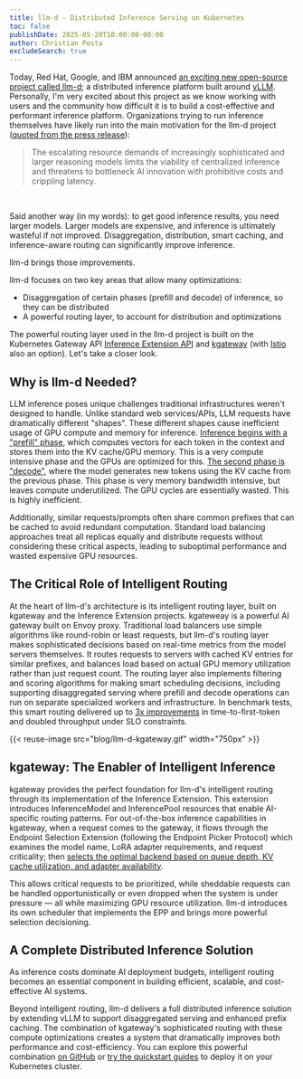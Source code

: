 ```yaml
---
title: llm-d - Distributed Inference Serving on Kubernetes
toc: false
publishDate: 2025-05-20T10:00:00-00:00
author: Christian Posta
excludeSearch: true
---
```


Today, Red Hat, Google, and IBM announced [an exciting new open-source project called llm-d](https://llm-d.ai/blog/llm-d-announce); a distributed inference platform built around [vLLM](https://github.com/vllm-project/vllm). Personally, I'm very excited about this project as we know working with users and the community how difficult it is to build a cost-effective and performant inference platform. Organizations trying to run inference themselves have likely run into the main motivation for the llm-d project ([quoted from the press release](https://llm-d.ai/blog/llm-d-press-release)):

<blockquote> 
The escalating resource demands of increasingly sophisticated and larger reasoning models limits the viability of centralized inference and threatens to bottleneck AI innovation with prohibitive costs and crippling latency.
</blockquote>
<br>

Said another way (in my words): to get good inference results, you need larger models. Larger models are expensive, and inference is ultimately wasteful if not improved. Disaggregation, distribution, smart caching, and inference-aware routing can significantly improve inference. 

llm-d brings those improvements.

llm-d focuses on two key areas that allow many optimizations:

* Disaggregation of certain phases (prefill and decode) of inference, so they can be distributed  
* A powerful routing layer, to account for distribution and optimizations

The powerful routing layer used in the llm-d project is built on the Kubernetes Gateway API [Inference Extension API](https://gateway-api-inference-extension.sigs.k8s.io) and [kgateway](https://kgateway.dev) (with [Istio](https://istio.io) also an option). Let's take a closer look.

## Why is llm-d Needed?

LLM inference poses unique challenges traditional infrastructures weren't designed to handle. Unlike standard web services/APIs, LLM requests have dramatically different "shapes". These different shapes cause inefficient usage of GPU compute and memory for inference. [Inference begins with a "prefill" phase](https://medium.com/@sailakkshmiallada/understanding-the-two-key-stages-of-llm-inference-prefill-and-decode-29ec2b468114), which computes vectors for each token in the context and stores them into the KV cache/GPU memory. This is a very compute intensive phase and the GPUs are optimized for this. [The second phase is "decode"](https://medium.com/@sailakkshmiallada/understanding-the-two-key-stages-of-llm-inference-prefill-and-decode-29ec2b468114), where the model generates new tokens using the KV cache from the previous phase. This phase is very memory bandwidth intensive, but leaves compute underutilized. The GPU cycles are essentially wasted. This is highly inefficient. 

Additionally, similar requests/prompts often share common prefixes that can be cached to avoid redundant computation. Standard load balancing approaches treat all replicas equally and distribute requests without considering these critical aspects, leading to suboptimal performance and wasted expensive GPU resources.

## The Critical Role of Intelligent Routing

At the heart of llm-d's architecture is its intelligent routing layer, built on kgateway and the Inference Extension projects. kgateweay is a powerful AI gateway built on Envoy proxy. Traditional load balancers use simple algorithms like round-robin or least requests, but llm-d's routing layer makes sophisticated decisions based on real-time metrics from the model servers themselves. It routes requests to servers with cached KV entries for similar prefixes, and balances load based on actual GPU memory utilization rather than just request count. The routing layer also implements filtering and scoring algorithms for making smart scheduling decisions, including supporting disaggregated serving where prefill and decode operations can run on separate specialized workers and infrastructure. In benchmark tests, this smart routing delivered up to [3x improvements](https://llm-d.ai/blog/llm-d-announce) in time-to-first-token and doubled throughput under SLO constraints. 

{{< reuse-image src="blog/llm-d-kgateway.gif" width="750px" >}}

## kgateway: The Enabler of Intelligent Inference

kgateway provides the perfect foundation for llm-d's intelligent routing through its implementation of the Inference Extension. This extension introduces InferenceModel and InferencePool resources that enable AI-specific routing patterns. For out-of-the-box inference capabilities in kgateway, when a request comes to the gateway, it flows through the Endpoint Selection Extension (following the Endpoint Picker Protocol) which examines the model name, LoRA adapter requirements, and request criticality; then [selects the optimal backend based on queue depth, KV cache utilization, and adapter availability](https://kgateway.dev/blog/deep-dive-inference-extensions/).

This allows critical requests to be prioritized, while sheddable requests can be handled opportunistically or even dropped when the system is under pressure — all while maximizing GPU resource utilization. llm-d introduces its own scheduler that implements the EPP and brings more powerful selection decisioning.

## A Complete Distributed Inference Solution

As inference costs dominate AI deployment budgets, intelligent routing becomes an essential component in building efficient, scalable, and cost-effective AI systems.  

Beyond intelligent routing, llm-d delivers a full distributed inference solution by extending vLLM to support disaggregated serving and enhanced prefix caching. The combination of kgateway's sophisticated routing with these compute optimizations creates a system that dramatically improves both performance and cost-efficiency. You can explore this powerful combination [on GitHub](https://github.com/llm-d/llm-d) or [try the quickstart guides](https://github.com/llm-d/llm-d-deployer/tree/main/quickstart) to deploy it on your Kubernetes cluster. 

